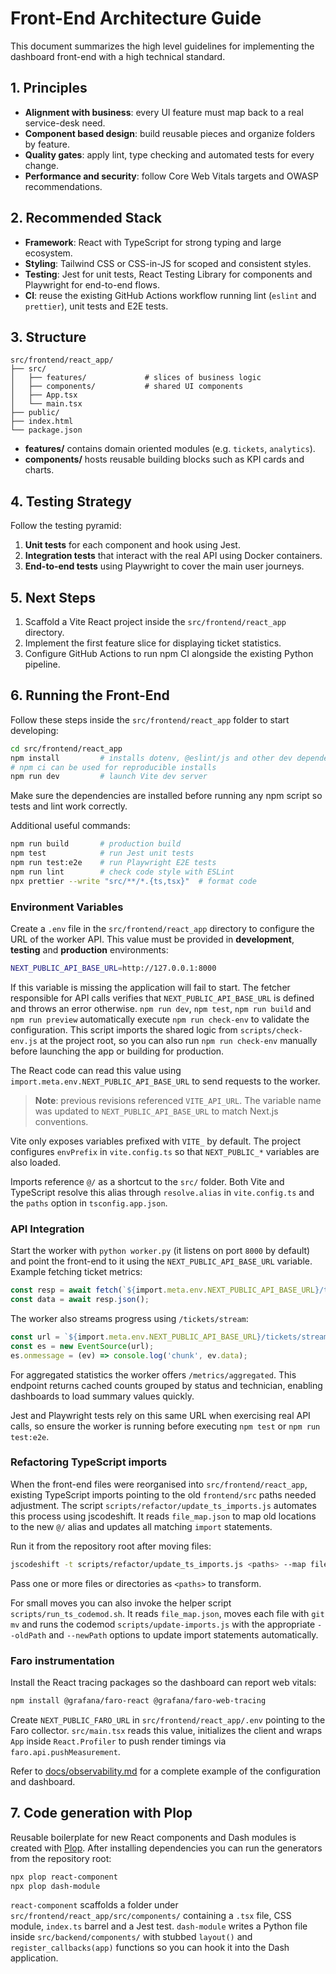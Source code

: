 # Front-End Architecture Guide

This document summarizes the high level guidelines for implementing the dashboard front-end with a high technical standard.

## 1. Principles

- **Alignment with business**: every UI feature must map back to a real service-desk need.
- **Component based design**: build reusable pieces and organize folders by feature.
- **Quality gates**: apply lint, type checking and automated tests for every change.
- **Performance and security**: follow Core Web Vitals targets and OWASP recommendations.

## 2. Recommended Stack

- **Framework**: React with TypeScript for strong typing and large ecosystem.
- **Styling**: Tailwind CSS or CSS-in-JS for scoped and consistent styles.
- **Testing**: Jest for unit tests, React Testing Library for components and Playwright for end-to-end flows.
- **CI**: reuse the existing GitHub Actions workflow running lint (`eslint` and `prettier`), unit tests and E2E tests.

## 3. Structure

```text
src/frontend/react_app/
├── src/
│   ├── features/             # slices of business logic
│   ├── components/           # shared UI components
│   ├── App.tsx
│   └── main.tsx
├── public/
├── index.html
└── package.json
```

- **features/** contains domain oriented modules (e.g. `tickets`, `analytics`).
- **components/** hosts reusable building blocks such as KPI cards and charts.

## 4. Testing Strategy

Follow the testing pyramid:

1. **Unit tests** for each component and hook using Jest.
2. **Integration tests** that interact with the real API using Docker containers.
3. **End-to-end tests** using Playwright to cover the main user journeys.

## 5. Next Steps

1. Scaffold a Vite React project inside the `src/frontend/react_app` directory.
2. Implement the first feature slice for displaying ticket statistics.
3. Configure GitHub Actions to run npm CI alongside the existing Python pipeline.

## 6. Running the Front-End

Follow these steps inside the `src/frontend/react_app` folder to start developing:

```bash
cd src/frontend/react_app
npm install         # installs dotenv, @eslint/js and other dev dependencies
# npm ci can be used for reproducible installs
npm run dev         # launch Vite dev server
```

Make sure the dependencies are installed before running any npm script so tests
and lint work correctly.

Additional useful commands:

```bash
npm run build       # production build
npm test            # run Jest unit tests
npm run test:e2e    # run Playwright E2E tests
npm run lint        # check code style with ESLint
npx prettier --write "src/**/*.{ts,tsx}"  # format code
```

### Environment Variables

Create a `.env` file in the `src/frontend/react_app` directory to configure the URL of the worker API. This value must be provided in **development**, **testing** and **production** environments:

```bash
NEXT_PUBLIC_API_BASE_URL=http://127.0.0.1:8000
```

If this variable is missing the application will fail to start. The fetcher
responsible for API calls verifies that `NEXT_PUBLIC_API_BASE_URL` is defined
 and throws an error otherwise. `npm run dev`, `npm test`, `npm run build` and
 `npm run preview` automatically execute `npm run check-env` to validate the
 configuration. This script imports the shared logic from `scripts/check-env.js`
 at the project root, so you can also run `npm run check-env` manually before
 launching the app or building for production.

The React code can read this value using `import.meta.env.NEXT_PUBLIC_API_BASE_URL` to send requests to the worker.

> **Note**: previous revisions referenced `VITE_API_URL`. The variable name was updated to `NEXT_PUBLIC_API_BASE_URL` to match Next.js conventions.

Vite only exposes variables prefixed with `VITE_` by default. The project configures `envPrefix` in `vite.config.ts` so that `NEXT_PUBLIC_*` variables are also loaded.

Imports reference `@/` as a shortcut to the `src/` folder. Both Vite and TypeScript resolve this alias through `resolve.alias` in `vite.config.ts` and the `paths` option in `tsconfig.app.json`.

### API Integration

Start the worker with `python worker.py` (it listens on port `8000` by default) and point the front-end to it using the `NEXT_PUBLIC_API_BASE_URL` variable. Example fetching ticket metrics:

```ts
const resp = await fetch(`${import.meta.env.NEXT_PUBLIC_API_BASE_URL}/tickets/metrics`);
const data = await resp.json();
```

The worker also streams progress using `/tickets/stream`:

```ts
const url = `${import.meta.env.NEXT_PUBLIC_API_BASE_URL}/tickets/stream`;
const es = new EventSource(url);
es.onmessage = (ev) => console.log('chunk', ev.data);
```

For aggregated statistics the worker offers `/metrics/aggregated`. This endpoint
returns cached counts grouped by status and technician, enabling dashboards to
load summary values quickly.

Jest and Playwright tests rely on this same URL when exercising real API calls, so ensure the worker is running before executing `npm test` or `npm run test:e2e`.

### Refactoring TypeScript imports

When the front-end files were reorganised into `src/frontend/react_app`, existing TypeScript imports pointing to the old `frontend/src` paths needed adjustment. The script `scripts/refactor/update_ts_imports.js` automates this process using jscodeshift. It reads `file_map.json` to map old locations to the new `@/` alias and updates all matching `import` statements.

Run it from the repository root after moving files:

```bash
jscodeshift -t scripts/refactor/update_ts_imports.js <paths> --map file_map.json
```

Pass one or more files or directories as `<paths>` to transform.

For small moves you can also invoke the helper script `scripts/run_ts_codemod.sh`.
It reads `file_map.json`, moves each file with `git mv` and runs the codemod
`scripts/update-imports.js` with the appropriate `--oldPath` and `--newPath`
options to update import statements automatically.


### Faro instrumentation

Install the React tracing packages so the dashboard can report web vitals:

```bash
npm install @grafana/faro-react @grafana/faro-web-tracing
```

Create `NEXT_PUBLIC_FARO_URL` in `src/frontend/react_app/.env` pointing to the
Faro collector. `src/main.tsx` reads this value, initializes the client and
wraps `App` inside `React.Profiler` to push render timings via
`faro.api.pushMeasurement`.

Refer to [docs/observability.md](observability.md) for a complete example of
the configuration and dashboard.

## 7. Code generation with Plop

Reusable boilerplate for new React components and Dash modules is created with
[Plop](https://plopjs.com/). After installing dependencies you can run the
generators from the repository root:

```bash
npx plop react-component
npx plop dash-module
```

`react-component` scaffolds a folder under
`src/frontend/react_app/src/components/` containing a `.tsx` file, CSS module,
`index.ts` barrel and a Jest test. `dash-module` writes a Python file inside
`src/backend/components/` with stubbed `layout()` and `register_callbacks(app)`
functions so you can hook it into the Dash application.

